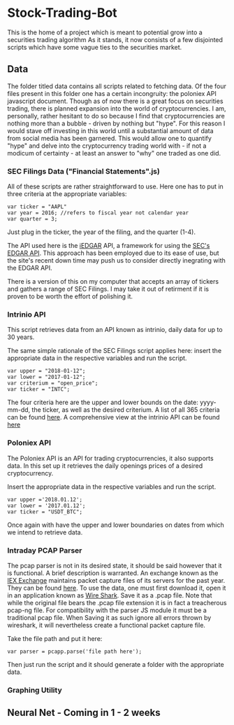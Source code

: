 # Stock-Trading-Bot

This is the home of a project which is meant to potential grow into a securities trading algorithm
As it stands, it now consists of a few disjointed scripts which have some vague ties to the securities market.
 
 
 ## Data
 
 The folder titled data contains all scripts related to fetching data. Of the four files present in this folder one has a certain incongruity: the poloniex API javascript document. Though as of now there is a great focus on securities trading, there is planned expansion into the world of cryptocurrencies. I am, personally, rather hesitant to do so because I find that cryptocurrencies are nothing more than a bubble - driven by nothing but "hype". For this reason I would stave off investing in this world until a substantial amount of data from social media has been garnered. This would allow one to quantify "hype" and delve into the cryptocurrency trading world with - if not a modicum of certainty - at least an answer to "why" one traded as one did. 
 
 ### SEC Filings Data ("Financial Statements".js)
 
 All of these scripts are rather straightforward to use. Here one has to put in three criteria at the appropriate variables:
 
 ```
var ticker = "AAPL"
var year = 2016; //refers to fiscal year not calendar year
var quarter = 3;
```
 
 Just plug in the ticker, the year of the filing, and the quarter (1-4).
 
 The API used here is the [iEDGAR](https://www.valuespreadsheet.com/iedgar/) API, a framework for using the [SEC's EDGAR API](https://www.sec.gov/edgar/searchedgar/accessing-edgar-data.htm). This approach has been employed due to its ease of use, but the site's recent down time may push us to consider directly inegrating with the EDGAR API. 
 
 There is a version of this on my computer that accepts an array of tickers and gathers a range of SEC Filings. I may take it out of retirment if it is proven to be worth the effort of polishing it. 
 
 ### Intrinio API
 
This script retrieves data from an API known as intrinio, daily data for up to 30 years.
 
The same simple rationale of the SEC Filings script applies here: insert the appropriate data in the respective variables and run the script. 
 
 ```
var upper = "2018-01-12";
var lower = "2017-01-12";
var criterium = "open_price";
var ticker = "INTC";
 ```
The four criteria here are the upper and lower bounds on the date: yyyy-mm-dd, the ticker, as well as the desired criterium. A list of all 365 criteria can be found [here](http://docs.intrinio.com/tags/intrinio-public#historical-data). A comprehensive view at the intrinio API can be found [here](http://docs.intrinio.com)
 
 ### Poloniex API

The Poloniex API is an API for trading cryptocurrencies, it also supports data. In this set up it retrieves the daily openings prices of a desired cryptocurrency.

 Insert the appropriate data in the respective variables and run the script. 
 
 ```
 var upper ='2018.01.12';
var lower = '2017.01.12';
var ticker = "USDT_BTC";
 ```
 
 Once again with have the upper and lower boundaries on dates from which we intend to retrieve data.
 
 ### Intraday PCAP Parser

The pcap parser is not in its desired state, it should be said however that it is functional. A brief description is warranted. An exchange known as the [IEX Exchange](https://iextrading.com) maintains packet capture files of its servers for the past year. They can be found [here](https://iextrading.com/trading/market-data/#hist). To use the data, one must first download it, open it in an application known as [Wire Shark](https://wireshark.org). Save it as a .pcap file. Note that while the original file bears the .pcap file extension it is in fact a treacherous pcap-ng file. For compatibility with the parser JS module it must be a traditional pcap file. When Saving it as such ignore all errors thrown by wireshark, it will nevertheless create a functional packet capture file. 

Take the file path and put it here:

``var parser = pcapp.parse('file path here');
``

Then just run the script and it should generate a folder with the appropriate data.

### Graphing Utility

## Neural Net - Coming in 1 - 2 weeks

